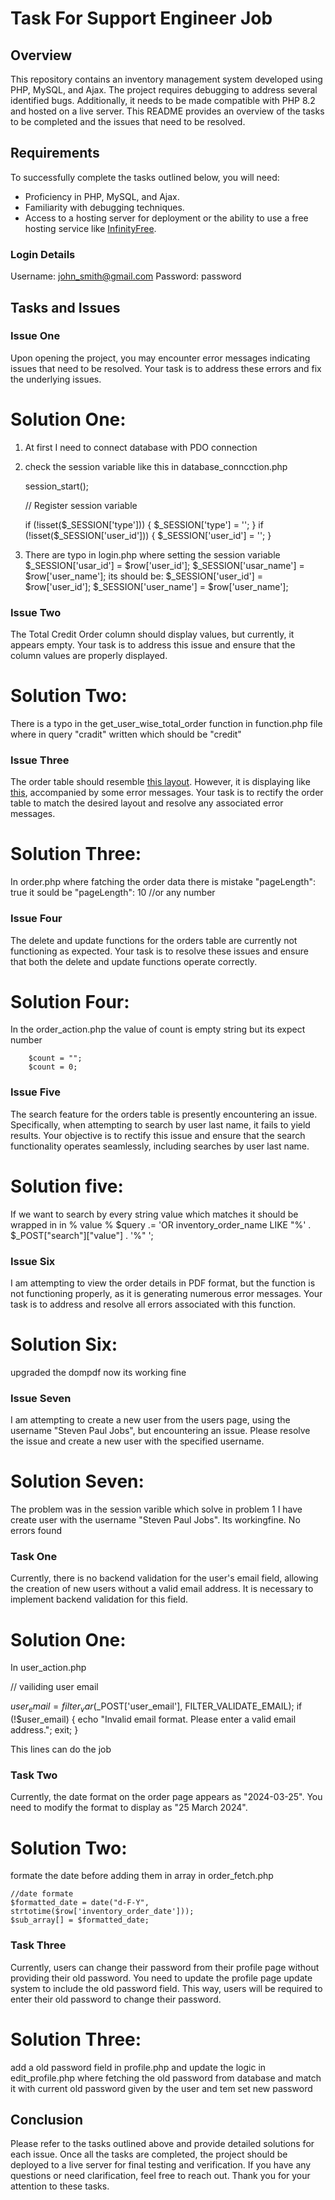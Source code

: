 # Task For Support Engineer Job

## Overview

This repository contains an inventory management system developed using PHP, MySQL, and Ajax. The project requires debugging to address several identified bugs. Additionally, it needs to be made compatible with PHP 8.2 and hosted on a live server. This README provides an overview of the tasks to be completed and the issues that need to be resolved.

## Requirements

To successfully complete the tasks outlined below, you will need:

- Proficiency in PHP, MySQL, and Ajax.
- Familiarity with debugging techniques.
- Access to a hosting server for deployment or the ability to use a free hosting service like [InfinityFree](https://www.infinityfree.com/).

### Login Details

Username: john_smith@gmail.com
Password: password

## Tasks and Issues

### Issue One

Upon opening the project, you may encounter error messages indicating issues that need to be resolved. Your task is to address these errors and fix the underlying issues.

# Solution One:

1.  At first I need to connect database with PDO connection
2.  check the session variable like this in database_conncction.php

    session_start();

    // Register session variable

    if (!isset($_SESSION['type'])) {
        $_SESSION['type'] = '';
    }
    if (!isset($\_SESSION['user_id'])) {
    $\_SESSION['user_id'] = '';
    }

3.  There are typo in login.php where setting the session variable
    $_SESSION['usar_id'] = $row['user_id'];
    $\_SESSION['usar_name'] = $row['user_name'];
    its should be:
    $\_SESSION['user_id'] = $row['user_id'];
    $\_SESSION['user_name'] = $row['user_name'];

### Issue Two

The Total Credit Order column should display values, but currently, it appears empty. Your task is to address this issue and ensure that the column values are properly displayed.

# Solution Two:

There is a typo in the get_user_wise_total_order function in function.php file where in query "cradit" written which should be "credit"

### Issue Three

The order table should resemble [this layout](https://prnt.sc/_3v_5aiKCVpy). However, it is displaying like [this](https://prnt.sc/BfBPs-9aMArN), accompanied by some error messages. Your task is to rectify the order table to match the desired layout and resolve any associated error messages.

# Solution Three:

In order.php where fatching the order data there is mistake
"pageLength": true
it sould be
"pageLength": 10 //or any number

### Issue Four

The delete and update functions for the orders table are currently not functioning as expected. Your task is to resolve these issues and ensure that both the delete and update functions operate correctly.

# Solution Four:

In the order_action.php the value of count is empty string but its expect number

    	$count = "";
    	$count = 0;

### Issue Five

The search feature for the orders table is presently encountering an issue. Specifically, when attempting to search by user last name, it fails to yield results. Your objective is to rectify this issue and ensure that the search functionality operates seamlessly, including searches by user last name.

# Solution five:

If we want to search by every string value which matches it should be wrapped in in % value %
$query .= 'OR inventory_order_name LIKE "%' . $\_POST["search"]["value"] . '%" ';

### Issue Six

I am attempting to view the order details in PDF format, but the function is not functioning properly, as it is generating numerous error messages. Your task is to address and resolve all errors associated with this function.

# Solution Six:

upgraded the dompdf now its working fine

### Issue Seven

I am attempting to create a new user from the users page, using the username "Steven Paul Jobs", but encountering an issue. Please resolve the issue and create a new user with the specified username.

# Solution Seven:

The problem was in the session varible which solve in problem 1
I have create user with the username "Steven Paul Jobs". Its workingfine. No errors found

### Task One

Currently, there is no backend validation for the user's email field, allowing the creation of new users without a valid email address. It is necessary to implement backend validation for this field.

# Solution One:

In user_action.php

// vailiding user email

$user_email = filter_var($\_POST['user_email'], FILTER_VALIDATE_EMAIL);
if (!$user_email) {
echo "Invalid email format. Please enter a valid email address.";
exit;
}

This lines can do the job

### Task Two

Currently, the date format on the order page appears as "2024-03-25". You need to modify the format to display as "25 March 2024".

# Solution Two:

formate the date before adding them in array in order_fetch.php

    //date formate
    $formatted_date = date("d-F-Y", strtotime($row['inventory_order_date']));
    $sub_array[] = $formatted_date;

### Task Three

Currently, users can change their password from their profile page without providing their old password. You need to update the profile page update system to include the old password field. This way, users will be required to enter their old password to change their password.

# Solution Three:

add a old password field in profile.php and update the logic in edit_profile.php
where fetching the old password from database and match it with current old password given by the user and tem set new password

## Conclusion

Please refer to the tasks outlined above and provide detailed solutions for each issue. Once all the tasks are completed, the project should be deployed to a live server for final testing and verification. If you have any questions or need clarification, feel free to reach out. Thank you for your attention to these tasks.

